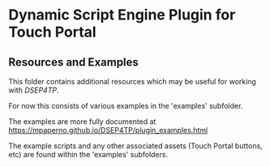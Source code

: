 # Dynamic Script Engine Plugin for Touch Portal
## Resources and Examples

This folder contains additional resources which may be useful for working with _DSEP4TP_.

For now this consists of various examples in the 'examples' subfolder.

The examples are more fully documented at https://mpaperno.github.io/DSEP4TP/plugin_examples.html

The example scripts and any other associated assets (Touch Portal buttons, etc) are found within the 'examples' subfolders.
